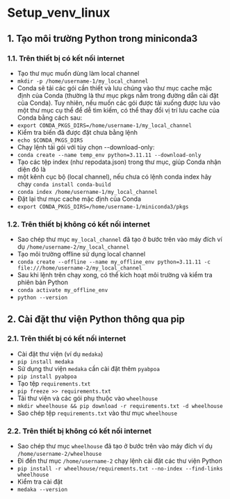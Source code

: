 # Setup_venv_linux
## 1. Tạo môi trường Python trong miniconda3
### 1.1. Trên thiết bị có kết nối internet
- Tạo thư mục muốn dùng làm local channel
- `mkdir -p /home/username-1/my_local_channel`
- Conda sẽ tải các gói cần thiết và lưu chúng vào thư mục cache mặc định của Conda
(thường là thư mục pkgs nằm trong đường dẫn cài đặt của Conda). Tuy nhiên, nếu muốn
các gói được tải xuống được lưu vào một thư mục cụ thể để dễ tìm kiếm, có thể thay
đổi vị trí lưu cache của Conda bằng cách sau:
- `export CONDA_PKGS_DIRS=/home/username-1/my_local_channel`
- Kiểm tra biến đã được đặt chưa bằng lệnh
- `echo $CONDA_PKGS_DIRS`
- Chạy lệnh tải gói với tùy chọn --download-only:
- `conda create --name temp_env python=3.11.11 --download-only`
- Tạo các tệp index (như repodata.json) trong thư mục, giúp Conda nhận diện đó là
- một kênh cục bộ (local channel), nếu chưa có lệnh conda index hãy chạy `conda install conda-build`
- `conda index /home/username-1/my_local_channel`
- Đặt lại thư mục cache mặc định của Conda
- `export CONDA_PKGS_DIRS=/home/username-1/miniconda3/pkgs`
### 1.2. Trên thiết bị không có kết nối internet
- Sao chép thư mục `my_local_channel` đã tạo ở bước trên vào máy đích ví dụ `/home/username-2/my_local_channel`
- Tạo môi trường offline sử dụng local channel
- `conda create --offline --name my_offline_env python=3.11.11 -c file:///home/username-2/my_local_channel`
- Sau khi lệnh trên chạy xong, có thể kích hoạt môi trường và kiểm tra phiên bản Python
- `conda activate my_offline_env`
- `python --version`
## 2. Cài đặt thư viện Python thông qua pip
### 2.1. Trên thiết bị có kết nối internet
- Cài đặt thư viện (ví dụ `medaka`)
- `pip install medaka`
- Sử dụng thư viện `medaka` cần cài đặt thêm `pyabpoa`
- `pip install pyabpoa`
- Tạo tệp `requirements.txt`
- `pip freeze >> requirements.txt`
- Tải thư viện và các gói phụ thuộc vào `wheelhouse`
- `mkdir wheelhouse && pip download -r requirements.txt -d wheelhouse`
- Sao chép tệp `requirements.txt` vào thư mục `wheelhouse`
### 2.2. Trên thiết bị không có kết nối internet
- Sao chép thư mục `wheelhouse` đã tạo ở bước trên vào máy đích ví dụ `/home/username-2/wheelhouse`
- Đi đến thư mục `/home/username-2` chạy lệnh cài đặt các thư viện Python
- `pip install -r wheelhouse/requirements.txt --no-index --find-links wheelhouse`
- Kiểm tra cài đặt
- `medaka --version`

